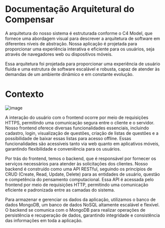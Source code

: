 # Documentação Arquitetural do Compensar

A arquitetura do nosso sistema é estruturada conforme o C4 Model, que fornece uma abordagem visual para descrever a arquitetura de software em diferentes níveis de abstração. Nossa aplicação é projetada para proporcionar uma experiência interativa e eficiente para os usuários, seja através de navegadores web ou dispositivos móveis.

Essa arquitetura foi projetada para proporcionar uma experiência de usuário fluida e uma estrutura de software escalável e robusta, capaz de atender às demandas de um ambiente dinâmico e em constante evolução.

# Contexto

![image](https://github.com/Compensar-UFCG/documentation/assets/20846737/ba3e1029-4886-4650-9e5c-4c0e6a48ae6f)

A interação do usuário com o frontend ocorre por meio de requisições HTTPS, permitindo uma comunicação segura entre o cliente e o servidor. Nosso frontend oferece diversas funcionalidades essenciais, incluindo cadastro, login, visualização de questões, criação de listas de questões e a possibilidade de baixar essas listas para acesso offline. Essas funcionalidades são acessíveis tanto via web quanto em aplicativos móveis, garantindo flexibilidade e conveniência para os usuários.

Por trás do frontend, temos o backend, que é responsável por fornecer os serviços necessários para atender às solicitações dos clientes. Nosso backend é construído como uma API RESTful, seguindo os princípios de CRUD (Create, Read, Update, Delete) para as entidades de usuário, questão e competência do pensamento computacional. Essa API é acessada pelo frontend por meio de requisições HTTP, permitindo uma comunicação eficiente e padronizada entre as camadas do sistema.

Para armazenar e gerenciar os dados da aplicação, utilizamos o banco de dados MongoDB, um banco de dados NoSQL altamente escalável e flexível. O backend se comunica com o MongoDB para realizar operações de persistência e recuperação de dados, garantindo integridade e consistência das informações em toda a aplicação.







